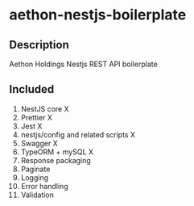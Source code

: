 # aethon-nestjs-boilerplate

## Description

Aethon Holdings Nestjs REST API boilerplate

## Included

1. NestJS core X
2. Prettier X
3. Jest X
4. nestjs/config and related scripts X
5. Swagger X
6. TypeORM + mySQL X
7. Response packaging
8. Paginate
9. Logging
10. Error handling
11. Validation


